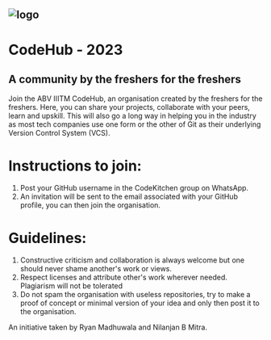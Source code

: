 ![logo](https://github.com/IIITM-Gwalior-2023/.github/assets/58515762/ee4fa3f5-a65e-409a-b58f-756abead6da4)
---
# CodeHub - 2023
## A community by the freshers for the freshers

Join the ABV IIITM CodeHub, an organisation created by the freshers for the freshers. Here, you can share your projects, collaborate with your peers, learn and upskill. This will also go a long way in helping you in the industry as most tech companies use one form or the other of Git as their underlying Version Control System (VCS).

# Instructions to join:
1. Post your GitHub username in the CodeKitchen group on WhatsApp.
2. An invitation will be sent to the email associated with your GitHub profile, you can then join the organisation.

# Guidelines:
1. Constructive criticism and collaboration is always welcome but one should never shame another's work or views.
2. Respect licenses and attribute other's work wherever needed. Plagiarism will not be tolerated
3. Do not spam the organisation with useless repositories, try to make a proof of concept or minimal version of your idea and only then post it to the organisation.

An initiative taken by Ryan Madhuwala and Nilanjan B Mitra.
